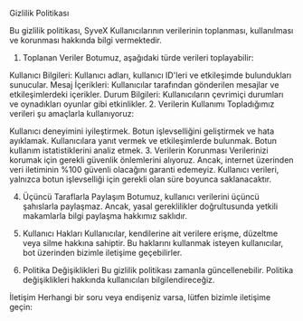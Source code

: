 Gizlilik Politikası

Bu gizlilik politikası, SyveX Kullanıcılarının verilerinin toplanması, kullanılması ve korunması hakkında bilgi vermektedir.

1. Toplanan Veriler
Botumuz, aşağıdaki türde verileri toplayabilir:

Kullanıcı Bilgileri: Kullanıcı adları, kullanıcı ID'leri ve etkileşimde bulundukları sunucular.
Mesaj İçerikleri: Kullanıcılar tarafından gönderilen mesajlar ve etkileşimlerdeki içerikler.
Durum Bilgileri: Kullanıcıların çevrimiçi durumları ve oynadıkları oyunlar gibi etkinlikler.
2. Verilerin Kullanımı
Topladığımız verileri şu amaçlarla kullanıyoruz:

Kullanıcı deneyimini iyileştirmek.
Botun işlevselliğini geliştirmek ve hata ayıklamak.
Kullanıcılara yanıt vermek ve etkileşimlerde bulunmak.
Botun kullanım istatistiklerini analiz etmek.
3. Verilerin Korunması
Verilerinizi korumak için gerekli güvenlik önlemlerini alıyoruz. Ancak, internet üzerinden veri iletiminin %100 güvenli olacağını garanti edemeyiz. Kullanıcı verileri, yalnızca botun işlevselliği için gerekli olan süre boyunca saklanacaktır.

4. Üçüncü Taraflarla Paylaşım
Botumuz, kullanıcı verilerini üçüncü şahıslarla paylaşmaz. Ancak, yasal gereklilikler doğrultusunda yetkili makamlarla bilgi paylaşma hakkımız saklıdır.

5. Kullanıcı Hakları
Kullanıcılar, kendilerine ait verilere erişme, düzeltme veya silme hakkına sahiptir. Bu haklarını kullanmak isteyen kullanıcılar, bot üzerinden bizimle iletişime geçebilirler.

6. Politika Değişiklikleri
Bu gizlilik politikası zamanla güncellenebilir. Politika değişiklikleri hakkında kullanıcıları bilgilendireceğiz.

İletişim
Herhangi bir soru veya endişeniz varsa, lütfen bizimle iletişime geçin: 
